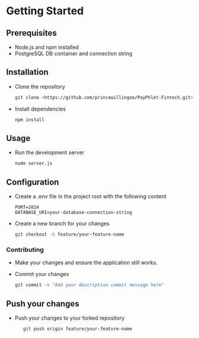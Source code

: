 # Getting Started

## Prerequisites

- Node.js and npm installed
- PostgreSQL DB container and connection string

## Installation

- Clone the repository

   ```bash
   git clone <https://github.com/princewillingoo/PayPhlet-Fintech.git>
   ```

- Install dependencies

   ```bash
   npm install
   ```

## Usage

- Run the development server

   ```bash
   node server.js
   ```

## Configuration

- Create a .env file in the project root with the following content

   ```plain-text
   PORT=2024
   DATABASE_URI=your-database-connection-string
   ```

- Create a new branch for your changes

   ```bash
   git checkout -b feature/your-feature-name
   ```

### Contributing

- Make your changes and ensure the application still works.

- Commit your changes

   ```bash
   git commit -m "Add your descriptive commit message here"
   ```

## Push your changes

- Push your changes to your forked repository

   ```bash
      git push origin feature/your-feature-name
   ```
